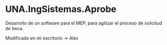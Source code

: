 # UNA.IngSistemas.Aprobe
Desarrollo de un software para el MEP, para agilizar el proceso de solicitud de beca.

Modificado en mi escritorio -> Alex
